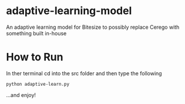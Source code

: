 # adaptive-learning-model
An adaptive learning model for Bitesize to possibly replace Cerego with something built in-house

# How to Run
In ther terminal cd into the src folder and then type the following
```
python adaptive-learn.py
```
...and enjoy!
